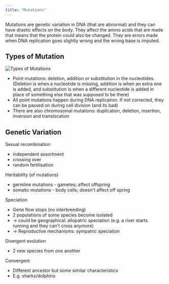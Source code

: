 ```yaml
---
title: "Mutations"
---
```


Mutations are genetic variation in DNA (that are abnormal) and they can have drastic effects on the body. They affect the amino acids that are made that means that the protein could also be changed. They are errors made when DNA replication goes slightly wrong and the wrong base is imputed. 

## Types of Mutation

![Types of Mutations](/wanderer-archive/assets/images/mutation-types.jpg)

- Point mutations: deletion, addition or substitution in the nucleotides. (Deletion is when a nucleotide is missing, addition is when an extra one is added, and substitution is when a different nucleotide is added in place of something else that was supposed to be there)
- All point mutations happen during DNA replication. If not corrected, they can be passed on during cell division (and its bad)
- There are also chromosomal mutations: duplication, deletion, insertion, inversion and translocation

## Genetic Variation
Sexual recombination
- independent assortment
- crossing over
- random fertilisation

Heritability (of mutations)
- germline mutations - gametes; affect offspring
- somatic mutations - body cells; doesn't affect off spring

Speciation
- Gene flow stops (no interbreeding)
- 2 populations of some species become isolated
- -> could be geographical: allopatric speciation (e.g. a river starts running and they can't cross anymore)
- -> Reproductive mechanisms: sympatric speciation

Divergent evolution
- 2 new species from one another

Convergent
- Different ancestor but some similar characteristics
- E.g. sharks/dolphins
